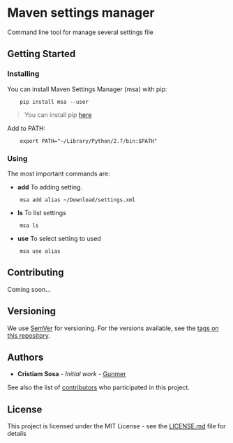 # Maven settings manager

Command line tool for manage several settings file

## Getting Started

### Installing

You can install Maven Settings Manager (msa) with pip:
```
    pip install msa --user
```

> You can install pip [here](https://www.makeuseof.com/tag/install-pip-for-python/)

Add to PATH:
```
    export PATH="~/Library/Python/2.7/bin:$PATH"
```

### Using

The most important commands are:

- **add** To adding setting.
```
    msa add alias ~/Download/settings.xml
```
- **ls** To list settings
```
    msa ls
```
- **use** To select setting to used
```
    msa use alias
```

## Contributing

Coming soon...

## Versioning

We use [SemVer](http://semver.org/) for versioning. For the versions available, see the [tags on this repository](https://github.com/your/project/tags). 

## Authors

* **Cristiam Sosa** - *Initial work* - [Gunmer](https://github.com/Gunmer)

See also the list of [contributors](https://github.com/your/project/contributors) who participated in this project.

## License

This project is licensed under the MIT License - see the [LICENSE.md](LICENSE.md) file for details
